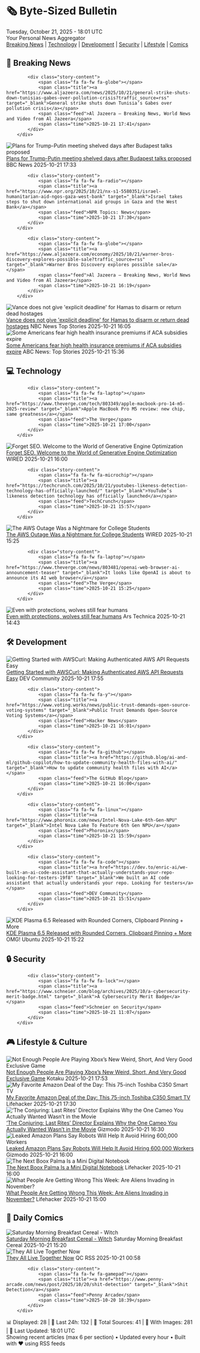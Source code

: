 <!-- Processing 54 RSS feeds at 2025-10-21 18:01:50 UTC -->
<!-- Processing: Saturday Morning Breakfast Cereal -->
<!-- Processing: Garfield -->
<!-- Processing: Dilbert -->
<!-- Processing: Girl Genius -->
<!-- Processing: CNN Breaking News -->
<!-- Processing: BBC World News -->
<!-- Processing: Al Jazeera Breaking News -->
<!-- Processing: NPR News -->
<!-- Processing: Associated Press Breaking -->
<!-- Processing: NBC News Breaking -->
<!-- Processing: O'Reilly Radar -->
<!-- Processing: Slashdot -->
<!-- Processing: Lobsters Python -->
<!-- Processing: Dev.to -->
<!-- Processing: It's FOSS -->
<!-- Processing: OMG! Ubuntu -->
<!-- Processing: DistroWatch -->
<!-- Processing: Linux.com -->
<!-- Processing: Red Hat Blog -->
<!-- Processing: Ubuntu Blog -->
<!-- Processing: GitHub Blog -->
<!-- Processing: Lifehacker -->
<!-- Processing: Kotaku -->
<!-- Processing: Krebs on Security -->
<!-- Generated 9 new posts out of 24 feeds processed -->
<div class="newspaper-header">
    <h1 class="newspaper-title">🗞️ Byte-Sized Bulletin</h1>
    <div class="newspaper-date">Tuesday, October 21, 2025 - 18:01 UTC</div>
    <div class="newspaper-subtitle">Your Personal News Aggregator</div>
</div>

<div class="newspaper-nav">
    <a href="#breaking">Breaking News</a> |
    <a href="#tech">Technology</a> |
    <a href="#dev">Development</a> |
    <a href="#security">Security</a> |
    <a href="#lifestyle">Lifestyle</a> |
    <a href="#webcomics">Comics</a>
</div>

<div class="news-section breaking-news" id="breaking">
<h2 class="section-header">🚨 Breaking News</h2>
<div class="stories-container">
<div class="story">
            
            <div class="story-content">
                <span class="fa fa-fw fa-globe"></span>
                <span class="title"><a href="https://www.aljazeera.com/news/2025/10/21/general-strike-shuts-down-tunisias-gabes-over-pollution-crisis?traffic_source=rss" target="_blank">General strike shuts down Tunisia’s Gabes over pollution crisis</a></span>
                <span class="feed">Al Jazeera – Breaking News, World News and Video from Al Jazeera</span>
                <span class="time">2025-10-21 17:41</span>
            </div>
        </div>
<div class="story">
            <img src="https://ichef.bbci.co.uk/ace/standard/240/cpsprodpb/1ae4/live/43fc4180-ae99-11f0-b305-65f4f8d88da9.jpg" alt="Plans for Trump-Putin meeting shelved days after Budapest talks proposed" class="story-image" loading="lazy" onerror="this.style.display='none'">
            <div class="story-content">
                <span class="fa fa-fw fa-earth-americas"></span>
                <span class="title"><a href="https://www.bbc.com/news/articles/c4gjp73gp41o?at_medium=RSS&at_campaign=rss" target="_blank">Plans for Trump-Putin meeting shelved days after Budapest talks proposed</a></span>
                <span class="feed">BBC News</span>
                <span class="time">2025-10-21 17:33</span>
            </div>
        </div>
<div class="story">
            
            <div class="story-content">
                <span class="fa fa-fw fa-radio"></span>
                <span class="title"><a href="https://www.npr.org/2025/10/21/nx-s1-5580351/israel-humanitarian-aid-ngos-gaza-west-bank" target="_blank">Israel takes steps to shut down international aid groups in Gaza and the West Bank</a></span>
                <span class="feed">NPR Topics: News</span>
                <span class="time">2025-10-21 17:30</span>
            </div>
        </div>
<div class="story">
            
            <div class="story-content">
                <span class="fa fa-fw fa-globe"></span>
                <span class="title"><a href="https://www.aljazeera.com/economy/2025/10/21/warner-bros-discovery-explores-possible-sale?traffic_source=rss" target="_blank">Warner Bros Discovery explores possible sale</a></span>
                <span class="feed">Al Jazeera – Breaking News, World News and Video from Al Jazeera</span>
                <span class="time">2025-10-21 16:19</span>
            </div>
        </div>
<div class="story">
            <img src="https://media-cldnry.s-nbcnews.com/image/upload/t_fit_1500w/mpx/2704722219/2025_10/1761062709071_f_mo_dc_vance_deadline_hamas_251021_1920x1080-2x3kw9.jpg" alt="Vance does not give &#x27;explicit deadline&#x27; for Hamas to disarm or return dead hostages" class="story-image" loading="lazy" onerror="this.style.display='none'">
            <div class="story-content">
                <span class="fa fa-fw fa-broadcast-tower"></span>
                <span class="title"><a href="https://www.nbcnews.com/video/vance-does-not-give-explicit-deadline-for-hamas-to-disarm-or-return-dead-hostages-250308677748" target="_blank">Vance does not give &#x27;explicit deadline&#x27; for Hamas to disarm or return dead hostages</a></span>
                <span class="feed">NBC News Top Stories</span>
                <span class="time">2025-10-21 16:05</span>
            </div>
        </div>
<div class="story">
            <img src="https://s.abcnews.com/images/Health/johnson-rt-er-251020_1760989553490_hpMain_4x3t_384.jpg" alt="Some Americans fear high health insurance premiums if ACA subsidies expire" class="story-image" loading="lazy" onerror="this.style.display='none'">
            <div class="story-content">
                <span class="fa fa-fw fa-tv"></span>
                <span class="title"><a href="https://abcnews.go.com/Health/americans-fear-high-premiums-aca-enhanced-subsidies-expire/story?id=126613026" target="_blank">Some Americans fear high health insurance premiums if ACA subsidies expire</a></span>
                <span class="feed">ABC News: Top Stories</span>
                <span class="time">2025-10-21 15:36</span>
            </div>
        </div>
</div>
</div>
<div class="news-section tech-news" id="tech">
<h2 class="section-header">💻 Technology</h2>
<div class="stories-container">
<div class="story">
            
            <div class="story-content">
                <span class="fa fa-fw fa-laptop"></span>
                <span class="title"><a href="https://www.theverge.com/tech/803349/apple-macbook-pro-14-m5-2025-review" target="_blank">Apple MacBook Pro M5 review: new chip, same greatness</a></span>
                <span class="feed">The Verge</span>
                <span class="time">2025-10-21 17:00</span>
            </div>
        </div>
<div class="story">
            <img src="https://media.wired.com/photos/68f6a93ad0fc611fc4919adc/master/pass/Model-Behavior-Santas-Helper-is-an-LLM-Business.jpg" alt="Forget SEO. Welcome to the World of Generative Engine Optimization" class="story-image" loading="lazy" onerror="this.style.display='none'">
            <div class="story-content">
                <span class="fa fa-fw fa-bolt"></span>
                <span class="title"><a href="https://www.wired.com/story/goodbye-seo-hello-geo-brandlight-openai/" target="_blank">Forget SEO. Welcome to the World of Generative Engine Optimization</a></span>
                <span class="feed">WIRED</span>
                <span class="time">2025-10-21 16:00</span>
            </div>
        </div>
<div class="story">
            
            <div class="story-content">
                <span class="fa fa-fw fa-microchip"></span>
                <span class="title"><a href="https://techcrunch.com/2025/10/21/youtubes-likeness-detection-technology-has-officially-launched/" target="_blank">YouTube’s likeness detection technology has officially launched</a></span>
                <span class="feed">TechCrunch</span>
                <span class="time">2025-10-21 15:57</span>
            </div>
        </div>
<div class="story">
            <img src="https://media.wired.com/photos/68f6afa95a7f87dd7d81d184/master/pass/Top_Art_Digital_Illo.jpg" alt="The AWS Outage Was a Nightmare for College Students" class="story-image" loading="lazy" onerror="this.style.display='none'">
            <div class="story-content">
                <span class="fa fa-fw fa-bolt"></span>
                <span class="title"><a href="https://www.wired.com/story/the-aws-outage-was-a-nightmare-for-college-students/" target="_blank">The AWS Outage Was a Nightmare for College Students</a></span>
                <span class="feed">WIRED</span>
                <span class="time">2025-10-21 15:25</span>
            </div>
        </div>
<div class="story">
            
            <div class="story-content">
                <span class="fa fa-fw fa-laptop"></span>
                <span class="title"><a href="https://www.theverge.com/news/803481/openai-web-browser-ai-announcement-teaser" target="_blank">It looks like OpenAI is about to announce its AI web browser</a></span>
                <span class="feed">The Verge</span>
                <span class="time">2025-10-21 15:25</span>
            </div>
        </div>
<div class="story">
            <img src="https://cdn.arstechnica.net/wp-content/uploads/2025/10/GettyImages-2206876894-500x500.jpg" alt="Even with protections, wolves still fear humans" class="story-image" loading="lazy" onerror="this.style.display='none'">
            <div class="story-content">
                <span class="fa fa-fw fa-cog"></span>
                <span class="title"><a href="https://arstechnica.com/science/2025/10/even-with-protections-wolves-still-fear-humans/" target="_blank">Even with protections, wolves still fear humans</a></span>
                <span class="feed">Ars Technica</span>
                <span class="time">2025-10-21 14:43</span>
            </div>
        </div>
</div>
</div>
<div class="news-section dev-news" id="dev">
<h2 class="section-header">🛠️ Development</h2>
<div class="stories-container">
<div class="story">
            <img src="https://media2.dev.to/dynamic/image/width=800%2Cheight=%2Cfit=scale-down%2Cgravity=auto%2Cformat=auto/https%3A%2F%2Fdev-to-uploads.s3.amazonaws.com%2Fuploads%2Farticles%2Foz071s3vfzgzagglbym8.png" alt="Getting Started with AWSCurl: Making Authenticated AWS API Requests Easy" class="story-image" loading="lazy" onerror="this.style.display='none'">
            <div class="story-content">
                <span class="fa fa-fw fa-code"></span>
                <span class="title"><a href="https://dev.to/rijultp/getting-started-with-awscurl-making-authenticated-aws-api-requests-easy-18ok" target="_blank">Getting Started with AWSCurl: Making Authenticated AWS API Requests Easy</a></span>
                <span class="feed">DEV Community</span>
                <span class="time">2025-10-21 17:55</span>
            </div>
        </div>
<div class="story">
            
            <div class="story-content">
                <span class="fa fa-fw fa-y"></span>
                <span class="title"><a href="https://www.voting.works/news/public-trust-demands-open-source-voting-systems" target="_blank">Public Trust Demands Open-Source Voting Systems</a></span>
                <span class="feed">Hacker News</span>
                <span class="time">2025-10-21 16:01</span>
            </div>
        </div>
<div class="story">
            
            <div class="story-content">
                <span class="fa fa-fw fa-github"></span>
                <span class="title"><a href="https://github.blog/ai-and-ml/github-copilot/how-to-update-community-health-files-with-ai/" target="_blank">How to update community health files with AI</a></span>
                <span class="feed">The GitHub Blog</span>
                <span class="time">2025-10-21 16:00</span>
            </div>
        </div>
<div class="story">
            
            <div class="story-content">
                <span class="fa fa-fw fa-linux"></span>
                <span class="title"><a href="https://www.phoronix.com/news/Intel-Nova-Lake-6th-Gen-NPU" target="_blank">Intel Nova Lake To Feature 6th Gen NPU</a></span>
                <span class="feed">Phoronix</span>
                <span class="time">2025-10-21 15:59</span>
            </div>
        </div>
<div class="story">
            
            <div class="story-content">
                <span class="fa fa-fw fa-code"></span>
                <span class="title"><a href="https://dev.to/enric-ai/we-built-an-ai-code-assistant-that-actually-understands-your-repo-looking-for-testers-19f8" target="_blank">We built an AI code assistant that actually understands your repo. Looking for testers</a></span>
                <span class="feed">DEV Community</span>
                <span class="time">2025-10-21 15:51</span>
            </div>
        </div>
<div class="story">
            <img src="https://i0.wp.com/www.omgubuntu.co.uk/wp-content/uploads/2025/07/kde-plasma-6.5.jpg?resize=406%2C232&amp;ssl=1" alt="KDE Plasma 6.5 Released with Rounded Corners, Clipboard Pinning + More" class="story-image" loading="lazy" onerror="this.style.display='none'">
            <div class="story-content">
                <span class="fa fa-fw fa-ubuntu"></span>
                <span class="title"><a href="https://www.omgubuntu.co.uk/2025/10/kde-plasma-6-5-new-features-changes-release" target="_blank">KDE Plasma 6.5 Released with Rounded Corners, Clipboard Pinning + More</a></span>
                <span class="feed">OMG! Ubuntu</span>
                <span class="time">2025-10-21 15:22</span>
            </div>
        </div>
</div>
</div>
<div class="news-section security-news" id="security">
<h2 class="section-header">🔒 Security</h2>
<div class="stories-container">
<div class="story">
            
            <div class="story-content">
                <span class="fa fa-fw fa-lock"></span>
                <span class="title"><a href="https://www.schneier.com/blog/archives/2025/10/a-cybersecurity-merit-badge.html" target="_blank">A Cybersecurity Merit Badge</a></span>
                <span class="feed">Schneier on Security</span>
                <span class="time">2025-10-21 11:07</span>
            </div>
        </div>
</div>
</div>
<div class="news-section lifestyle-news" id="lifestyle">
<h2 class="section-header">🎮 Lifestyle & Culture</h2>
<div class="stories-container">
<div class="story">
            <img src="https://kotaku.com/app/uploads/2025/10/Keeperrv-1280x720.jpg" alt="Not Enough People Are Playing Xbox’s New Weird, Short, And Very Good Exclusive Game" class="story-image" loading="lazy" onerror="this.style.display='none'">
            <div class="story-content">
                <span class="fa fa-fw fa-gamepad"></span>
                <span class="title"><a href="https://kotaku.com/keeper-the-kotaku-review-xbox-game-pass-how-long-is-it-good-price-2000637702" target="_blank">Not Enough People Are Playing Xbox’s New Weird, Short, And Very Good Exclusive Game</a></span>
                <span class="feed">Kotaku</span>
                <span class="time">2025-10-21 17:53</span>
            </div>
        </div>
<div class="story">
            <img src="https://lifehacker.com/imagery/articles/01K83TEM1FRXAP8294NHN99FT8/hero-image.png" alt="My Favorite Amazon Deal of the Day: This 75-inch Toshiba C350 Smart TV" class="story-image" loading="lazy" onerror="this.style.display='none'">
            <div class="story-content">
                <span class="fa fa-fw fa-life-ring"></span>
                <span class="title"><a href="https://lifehacker.com/tech/75-inch-toshiba-c350-smart-tv-deal?utm_medium=RSS" target="_blank">My Favorite Amazon Deal of the Day: This 75-inch Toshiba C350 Smart TV</a></span>
                <span class="feed">Lifehacker</span>
                <span class="time">2025-10-21 17:30</span>
            </div>
        </div>
<div class="story">
            <img src="https://gizmodo.com/app/uploads/2025/10/ConjuringLastRites-1280x853.jpg" alt="‘The Conjuring: Last Rites’ Director Explains Why the One Cameo You Actually Wanted Wasn’t in the Movie" class="story-image" loading="lazy" onerror="this.style.display='none'">
            <div class="story-content">
                <span class="fa fa-fw fa-computer"></span>
                <span class="title"><a href="https://gizmodo.com/conjuring-last-rights-sister-irene-cameo-2000674970" target="_blank">‘The Conjuring: Last Rites’ Director Explains Why the One Cameo You Actually Wanted Wasn’t in the Movie</a></span>
                <span class="feed">Gizmodo</span>
                <span class="time">2025-10-21 16:30</span>
            </div>
        </div>
<div class="story">
            <img src="https://gizmodo.com/app/uploads/2025/06/agilityrobotamazon-1280x853.jpg" alt="Leaked Amazon Plans Say Robots Will Help It Avoid Hiring 600,000 Workers" class="story-image" loading="lazy" onerror="this.style.display='none'">
            <div class="story-content">
                <span class="fa fa-fw fa-computer"></span>
                <span class="title"><a href="https://gizmodo.com/leaked-amazon-plans-say-robots-will-help-it-avoid-hiring-600000-workers-2000674920" target="_blank">Leaked Amazon Plans Say Robots Will Help It Avoid Hiring 600,000 Workers</a></span>
                <span class="feed">Gizmodo</span>
                <span class="time">2025-10-21 16:00</span>
            </div>
        </div>
<div class="story">
            <img src="https://lifehacker.com/imagery/articles/01K81CMY6VH0QKZ0NXRBGF10M9/hero-image.png" alt="The Next Boox Palma Is a Mini Digital Notebook" class="story-image" loading="lazy" onerror="this.style.display='none'">
            <div class="story-content">
                <span class="fa fa-fw fa-life-ring"></span>
                <span class="title"><a href="https://lifehacker.com/tech/boox-palma-2-pro-announcement?utm_medium=RSS" target="_blank">The Next Boox Palma Is a Mini Digital Notebook</a></span>
                <span class="feed">Lifehacker</span>
                <span class="time">2025-10-21 16:00</span>
            </div>
        </div>
<div class="story">
            <img src="https://lifehacker.com/imagery/articles/01K82E26Q1WBC31QGRYBV1SWR6/hero-image.png" alt="What People Are Getting Wrong This Week: Are Aliens Invading in November?" class="story-image" loading="lazy" onerror="this.style.display='none'">
            <div class="story-content">
                <span class="fa fa-fw fa-life-ring"></span>
                <span class="title"><a href="https://lifehacker.com/entertainment/what-people-are-getting-wrong-this-week-alien-invasion-in-november?utm_medium=RSS" target="_blank">What People Are Getting Wrong This Week: Are Aliens Invading in November?</a></span>
                <span class="feed">Lifehacker</span>
                <span class="time">2025-10-21 15:00</span>
            </div>
        </div>
</div>
</div>
<div class="news-section webcomics-section" id="webcomics">
<h2 class="section-header">🎨 Daily Comics</h2>
<div class="stories-container">
<div class="story">
            <img src="https://www.smbc-comics.com/comics/1761007680-20251021.png" alt="Saturday Morning Breakfast Cereal - Witch" class="story-image" loading="lazy" onerror="this.style.display='none'">
            <div class="story-content">
                <span class="fa fa-fw fa-smile"></span>
                <span class="title"><a href="https://www.smbc-comics.com/comic/witch" target="_blank">Saturday Morning Breakfast Cereal - Witch</a></span>
                <span class="feed">Saturday Morning Breakfast Cereal</span>
                <span class="time">2025-10-21 15:20</span>
            </div>
        </div>
<div class="story">
            <img src="http://www.questionablecontent.net/comics/5683.png" alt="They All Live Together Now" class="story-image" loading="lazy" onerror="this.style.display='none'">
            <div class="story-content">
                <span class="fa fa-fw fa-music"></span>
                <span class="title"><a href="http://questionablecontent.net/view.php?comic=5683" target="_blank">They All Live Together Now</a></span>
                <span class="feed">QC RSS</span>
                <span class="time">2025-10-21 00:58</span>
            </div>
        </div>
<div class="story">
            
            <div class="story-content">
                <span class="fa fa-fw fa-gamepad"></span>
                <span class="title"><a href="https://www.penny-arcade.com/news/post/2025/10/20/shit-detection" target="_blank">Shit Detection</a></span>
                <span class="feed">Penny Arcade</span>
                <span class="time">2025-10-20 18:39</span>
            </div>
        </div>
</div>
</div>

<div class="newspaper-footer">
    <div class="stats">
        📊 Displayed: 28 | 📅 Last 24h: 132 | 📡 Total Sources: 41 | 📸 With Images: 281 |
        🔄 Last Updated: 18:01 UTC
    </div>
    <div class="footer-note">
        Showing recent articles (max 6 per section) • Updated every hour • Built with ❤️ using RSS feeds
    </div>
</div>
